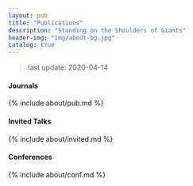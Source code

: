 ```yaml
---
layout: pub
title: "Publications"
description: "Standing on the Shoulders of Giants"
header-img: "img/about-bg.jpg"
catalog: true
---
```


> last update: 2020-04-14

#### Journals

{% include about/pub.md %}

#### Invited Talks

{% include about/invited.md %}

#### Conferences

{% include about/conf.md %}

